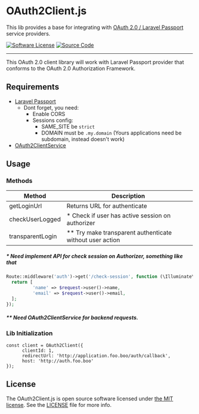 
# OAuth2Client.js

  This lib provides a base for integrating with [OAuth 2.0 / Laravel Passport](https://laravel.com/docs/8.x/passport) service providers.
  
[![Software License](https://img.shields.io/badge/license-MIT-brightgreen.svg?style=flat-square)](https://github.com/diegoagudo/OAuth2Client.js/blob/master/LICENSE)
[![Source Code](https://img.shields.io/badge/source-diegoagudo/OAuth2Client.js-blue.svg?style=flat-square)](https://github.com/diegoagudo/OAuth2Client.js)

---
This OAuth 2.0 client library will work with Laravel Passport provider that conforms to the OAuth 2.0 Authorization Framework.

## Requirements
* [Laravel Passport](https://www.laravel.com)
	* Dont forget, you need:
		* Enable CORS
		* Sessions config:
			* SAME_SITE be `strict`
			* DOMAIN must be `.my.domain` (Yours applications need be subdomain, instead doesn't work)
* [OAuth2ClientService](https://github.com/diegoagudo/OAuth2ClientService)
  
## Usage

### Methods
| Method | Description  |
|--|--|
| getLoginUrl | Returns URL for authenticate |
| checkUserLogged | * Check if user has active session on authorizer |
| transparentLogin | ** Try make transparent authenticate without user action|

##### * Need implement API for check session on Authorizer, something like that
```PHP
Route::middleware('auth')->get('/check-session', function (\Illuminate\Http\Request $request) {  
  return [
		  'name' => $request->user()->name,
		  'email' => $request->user()->email,
  ];  
});
```

##### ** Need OAuth2ClientService for backend requests.

### Lib Initialization

```JS
const client = OAuth2Client({  
	  clientId: 1,  
	  redirectUrl: 'http://application.foo.boo/auth/callback',  
	  host: 'http://auth.foo.boo'  
});
```

## License

The OAuth2Client.js is open source software licensed under [the MIT license](https://opensource.org/licenses/MIT). See the [LICENSE](LICENSE.txt) file for more info.


